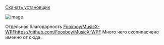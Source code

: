 [Скачать установщик](https://github.com/MaKrotos/Music-M/releases/download/0.1.4.9/Setup.exe)

![image](https://github.com/MaKrotos/Music-M/assets/43302537/3247ee7a-a9f7-4232-9978-3c7a31a66180)





Отдельная благодарность [Fooxboy/MusicX-WPF](https://github.com/Fooxboy/MusicX-WPF)https://github.com/Fooxboy/MusicX-WPF
Много чего скопипасчено именно от сюда.
